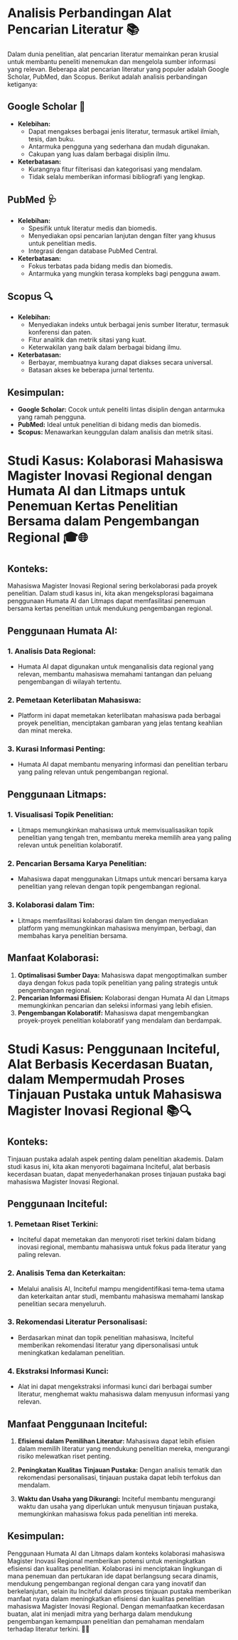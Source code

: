 # Analisis Perbandingan Alat Pencarian Literatur 📚

Dalam dunia penelitian, alat pencarian literatur memainkan peran krusial untuk membantu peneliti menemukan dan mengelola sumber informasi yang relevan. Beberapa alat pencarian literatur yang populer adalah Google Scholar, PubMed, dan Scopus. Berikut adalah analisis perbandingan ketiganya:

## Google Scholar 📖
- **Kelebihan:**
  - Dapat mengakses berbagai jenis literatur, termasuk artikel ilmiah, tesis, dan buku.
  - Antarmuka pengguna yang sederhana dan mudah digunakan.
  - Cakupan yang luas dalam berbagai disiplin ilmu.
- **Keterbatasan:**
  - Kurangnya fitur filterisasi dan kategorisasi yang mendalam.
  - Tidak selalu memberikan informasi bibliografi yang lengkap.

## PubMed 🩺
- **Kelebihan:**
  - Spesifik untuk literatur medis dan biomedis.
  - Menyediakan opsi pencarian lanjutan dengan filter yang khusus untuk penelitian medis.
  - Integrasi dengan database PubMed Central.
- **Keterbatasan:**
  - Fokus terbatas pada bidang medis dan biomedis.
  - Antarmuka yang mungkin terasa kompleks bagi pengguna awam.
## Scopus 🔍
- **Kelebihan:**
  - Menyediakan indeks untuk berbagai jenis sumber literatur, termasuk konferensi dan paten.
  - Fitur analitik dan metrik sitasi yang kuat.
  - Keterwakilan yang baik dalam berbagai bidang ilmu.
- **Keterbatasan:**
  - Berbayar, membuatnya kurang dapat diakses secara universal.
  - Batasan akses ke beberapa jurnal tertentu.

## Kesimpulan:
- **Google Scholar:** Cocok untuk peneliti lintas disiplin dengan antarmuka yang ramah pengguna.
- **PubMed:** Ideal untuk penelitian di bidang medis dan biomedis.
- **Scopus:** Menawarkan keunggulan dalam analisis dan metrik sitasi.

# Studi Kasus: Kolaborasi Mahasiswa Magister Inovasi Regional dengan Humata AI dan Litmaps untuk Penemuan Kertas Penelitian Bersama dalam Pengembangan Regional 🎓🌐

## Konteks:
Mahasiswa Magister Inovasi Regional sering berkolaborasi pada proyek penelitian. Dalam studi kasus ini, kita akan mengeksplorasi bagaimana penggunaan Humata AI dan Litmaps dapat memfasilitasi penemuan bersama kertas penelitian untuk mendukung pengembangan regional.

## Penggunaan Humata AI:
### 1. **Analisis Data Regional:**
   - Humata AI dapat digunakan untuk menganalisis data regional yang relevan, membantu mahasiswa memahami tantangan dan peluang pengembangan di wilayah tertentu.

### 2. **Pemetaan Keterlibatan Mahasiswa:**
   - Platform ini dapat memetakan keterlibatan mahasiswa pada berbagai proyek penelitian, menciptakan gambaran yang jelas tentang keahlian dan minat mereka.

### 3. **Kurasi Informasi Penting:**
   - Humata AI dapat membantu menyaring informasi dan penelitian terbaru yang paling relevan untuk pengembangan regional.

## Penggunaan Litmaps:
### 1. **Visualisasi Topik Penelitian:**
   - Litmaps memungkinkan mahasiswa untuk memvisualisasikan topik penelitian yang tengah tren, membantu mereka memilih area yang paling relevan untuk penelitian kolaboratif.

### 2. **Pencarian Bersama Karya Penelitian:**
   - Mahasiswa dapat menggunakan Litmaps untuk mencari bersama karya penelitian yang relevan dengan topik pengembangan regional.

### 3. **Kolaborasi dalam Tim:**
   - Litmaps memfasilitasi kolaborasi dalam tim dengan menyediakan platform yang memungkinkan mahasiswa menyimpan, berbagi, dan membahas karya penelitian bersama.

## Manfaat Kolaborasi:
1. **Optimalisasi Sumber Daya:** Mahasiswa dapat mengoptimalkan sumber daya dengan fokus pada topik penelitian yang paling strategis untuk pengembangan regional.
2. **Pencarian Informasi Efisien:** Kolaborasi dengan Humata AI dan Litmaps memungkinkan pencarian dan seleksi informasi yang lebih efisien.
3. **Pengembangan Kolaboratif:** Mahasiswa dapat mengembangkan proyek-proyek penelitian kolaboratif yang mendalam dan berdampak.

# Studi Kasus: Penggunaan Inciteful, Alat Berbasis Kecerdasan Buatan, dalam Mempermudah Proses Tinjauan Pustaka untuk Mahasiswa Magister Inovasi Regional 📚🔍

## Konteks:
Tinjauan pustaka adalah aspek penting dalam penelitian akademis. Dalam studi kasus ini, kita akan menyoroti bagaimana Inciteful, alat berbasis kecerdasan buatan, dapat menyederhanakan proses tinjauan pustaka bagi mahasiswa Magister Inovasi Regional.

## Penggunaan Inciteful:
### 1. **Pemetaan Riset Terkini:**
   - Inciteful dapat memetakan dan menyoroti riset terkini dalam bidang inovasi regional, membantu mahasiswa untuk fokus pada literatur yang paling relevan.

### 2. **Analisis Tema dan Keterkaitan:**
   - Melalui analisis AI, Inciteful mampu mengidentifikasi tema-tema utama dan keterkaitan antar studi, membantu mahasiswa memahami lanskap penelitian secara menyeluruh.

### 3. **Rekomendasi Literatur Personalisasi:**
   - Berdasarkan minat dan topik penelitian mahasiswa, Inciteful memberikan rekomendasi literatur yang dipersonalisasi untuk meningkatkan kedalaman penelitian.

### 4. **Ekstraksi Informasi Kunci:**
   - Alat ini dapat mengekstraksi informasi kunci dari berbagai sumber literatur, menghemat waktu mahasiswa dalam menyusun informasi yang relevan.

## Manfaat Penggunaan Inciteful:
1. **Efisiensi dalam Pemilihan Literatur:** Mahasiswa dapat lebih efisien dalam memilih literatur yang mendukung penelitian mereka, mengurangi risiko melewatkan riset penting.

2. **Peningkatan Kualitas Tinjauan Pustaka:** Dengan analisis tematik dan rekomendasi personalisasi, tinjauan pustaka dapat lebih terfokus dan mendalam.

3. **Waktu dan Usaha yang Dikurangi:** Inciteful membantu mengurangi waktu dan usaha yang diperlukan untuk menyusun tinjauan pustaka, memungkinkan mahasiswa fokus pada penelitian inti mereka.

## Kesimpulan:
Penggunaan Humata AI dan Litmaps dalam konteks kolaborasi mahasiswa Magister Inovasi Regional memberikan potensi untuk meningkatkan efisiensi dan kualitas penelitian. Kolaborasi ini menciptakan lingkungan di mana penemuan dan pertukaran ide dapat berlangsung secara dinamis, mendukung pengembangan regional dengan cara yang inovatif dan berkelanjutan, selain itu Inciteful dalam proses tinjauan pustaka memberikan manfaat nyata dalam meningkatkan efisiensi dan kualitas penelitian mahasiswa Magister Inovasi Regional. Dengan memanfaatkan kecerdasan buatan, alat ini menjadi mitra yang berharga dalam mendukung pengembangan kemampuan penelitian dan pemahaman mendalam terhadap literatur terkini. 🚀📖
